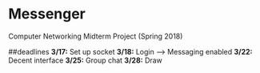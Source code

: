 # Messenger
Computer Networking Midterm Project (Spring 2018)

##deadlines
<b>3/17:</b> Set up socket
<b>3/18:</b> Login --> Messaging enabled
<b>3/22:</b> Decent interface
<b>3/25:</b> Group chat
<b>3/28:</b> Draw
